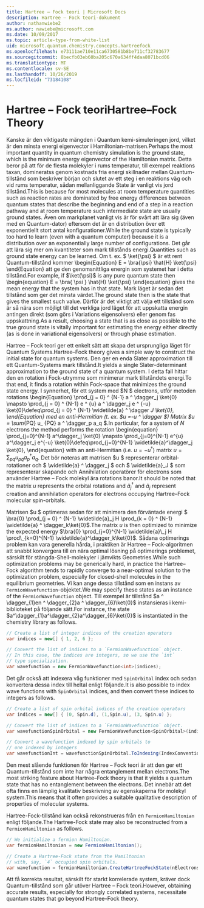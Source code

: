 ```yaml
---
title: Hartree – Fock teori | Microsoft Docs
description: Hartree – Fock teori-dokument
author: nathanwiebe2
ms.author: nawiebe@microsoft.com
ms.date: 10/09/2017
ms.topic: article-type-from-white-list
uid: microsoft.quantum.chemistry.concepts.hartreefock
ms.openlocfilehash: e73111ae710e11ca6730581b8be711cf32783677
ms.sourcegitcommit: 8becfb03eb60ba205c670a634ff4daa8071bcd06
ms.translationtype: MT
ms.contentlocale: sv-SE
ms.lasthandoff: 10/26/2019
ms.locfileid: "73184108"
---
```

# <a name="hartreefock-theory"></a><span data-ttu-id="c0bac-103">Hartree – Fock teori</span><span class="sxs-lookup"><span data-stu-id="c0bac-103">Hartree–Fock Theory</span></span>

<span data-ttu-id="c0bac-104">Kanske är den viktigaste mängden i Quantum kemi-simuleringen jord, vilket är den minsta energi eigenvector i Hamiltonian-matrisen.</span><span class="sxs-lookup"><span data-stu-id="c0bac-104">Perhaps the most important quantity in quantum chemistry simulation is the ground state, which is the minimum energy eigenvector of the Hamiltonian matrix.</span></span>
<span data-ttu-id="c0bac-105">Detta beror på att för de flesta molekyler i rums temperatur, till exempel reaktions taxan, domineratss genom kostnads fria energi skillnader mellan Quantum-tillstånd som beskriver början och slutet av ett steg i en reaktions väg och vid rums temperatur, sådan mellanliggande State är vanligt vis jord tillstånd.</span><span class="sxs-lookup"><span data-stu-id="c0bac-105">This is because for most molecules at room temperature quantities such as reaction rates are dominated by free energy differences between quantum states that describe the beginning and end of a step in a reaction pathway and at room temperature such intermediate state are usually ground states.</span></span>
<span data-ttu-id="c0bac-106">Även om markplanet vanligt vis är för svårt att lära sig (även med en Quantum-dator) eftersom det är en distribution över ett exponentiellt stort antal konfigurationer.</span><span class="sxs-lookup"><span data-stu-id="c0bac-106">While the ground state is typically too hard to learn (even with a quantum computer) because it is a distribution over an exponentially large number of configurations.</span></span>
<span data-ttu-id="c0bac-107">Det går att lära sig mer om kvantiteter som mark tillstånds energi.</span><span class="sxs-lookup"><span data-stu-id="c0bac-107">Quantities such as ground state energy can be learned.</span></span>
<span data-ttu-id="c0bac-108">Om t. ex. $ \ket{\psi} $ är ett rent Quantum-tillstånd kommer \begin{Equation} E = \bra{\psi} \hat{H} \ket{\psi} \end{Equation} att ge den genomsnittliga energin som systemet har i detta tillstånd.</span><span class="sxs-lookup"><span data-stu-id="c0bac-108">For example, if $\ket{\psi}$ is any pure quantum state then \begin{equation} E = \bra{ \psi } \hat{H} \ket{\psi} \end{equation} gives the mean energy that the system has in that state.</span></span>
<span data-ttu-id="c0bac-109">Mark läget är sedan det tillstånd som ger det minsta värdet.</span><span class="sxs-lookup"><span data-stu-id="c0bac-109">The ground state then is the state that gives the smallest such value.</span></span> <span data-ttu-id="c0bac-110">Därför är det viktigt att välja ett tillstånd som är så nära som möjligt till det verkliga jord läget för att uppskatta energin antingen direkt (som görs i Variations eigensolvers) eller genom fas uppskattning.</span><span class="sxs-lookup"><span data-stu-id="c0bac-110">As a result, choosing a state that is as close as possible to the true ground state is vitally important for estimating the energy either directly (as is done in variational eigensolvers) or through phase estimation.</span></span>

<span data-ttu-id="c0bac-111">Hartree – Fock teori ger ett enkelt sätt att skapa det ursprungliga läget för Quantum Systems.</span><span class="sxs-lookup"><span data-stu-id="c0bac-111">Hartree–Fock theory gives a simple way to construct the initial state for quantum systems.</span></span> <span data-ttu-id="c0bac-112">Den ger en enda Slater approximation till ett Quantum-Systems mark tillstånd.</span><span class="sxs-lookup"><span data-stu-id="c0bac-112">It yields a single Slater-determinant approximation to the ground state of a quantum system.</span></span> <span data-ttu-id="c0bac-113">I detta fall hittar den en rotation i Fock-utrymme som minimerar mark tillståndets energi.</span><span class="sxs-lookup"><span data-stu-id="c0bac-113">To that end, it finds a rotation within Fock-space that minimizes the ground state energy.</span></span> <span data-ttu-id="c0bac-114">I synnerhet, för ett system med $N $ electrons, utför metoden rotations \begin{Equation} \prod_{j = 0} ^ {N-1} a ^ \dagger_j \ket{0} \mapsto \prod_{j = 0} ^ {N-1} e ^ {u} a ^ \dagger_j e ^ {-u} \ket{0}\defeq\prod_{j = 0} ^ {N-1} \widetilde{a} ^ \dagger _J \ket{0}, \end{Equation} med en anti-Hermitian (t. ex. $u =-u ^ \dagger $) Matrix $u = \sum_{PQ} u_ {PQ} a ^ \dagger_p a_q $.</span><span class="sxs-lookup"><span data-stu-id="c0bac-114">In particular, for a system of $N$ electrons the method performs the rotation \begin{equation} \prod_{j=0}^{N-1} a^\dagger_j \ket{0} \mapsto \prod_{j=0}^{N-1} e^{u} a^\dagger_j e^{-u} \ket{0}\defeq\prod_{j=0}^{N-1}  \widetilde{a}^\dagger_j  \ket{0}, \end{equation} with an anti-Hermitian (i.e. $u= -u^\dagger$) matrix $u = \sum_{pq} u_{pq} a^\dagger_p a_q$.</span></span> <span data-ttu-id="c0bac-115">Det bör noteras att matrisen $u $ representerar orbital-rotationer och $ \widetilde{a} ^ \dagger_j $ och $ \widetilde{a}_J $ som representerar skapande och Annihilation operatörer för electrons som använder Hartree – Fock molekyl ära rotations banor.</span><span class="sxs-lookup"><span data-stu-id="c0bac-115">It should be noted that the matrix $u$ represents the orbital rotations and $\widetilde{a}^\dagger_j$ and $\widetilde{a}_j$ represent creation and annihilation operators for electrons occupying Hartree–Fock molecular spin-orbitals.</span></span>


<span data-ttu-id="c0bac-116">Matrisen $u $ optimeras sedan för att minimera den förväntade energi $ \bra{0} \prod_{j = 0} ^ {N-1} \widetilde{a}\_j H \prod\_{k = 0} ^ {N-1} \widetilde{a} ^ \dagger_k\ket{0}$.</span><span class="sxs-lookup"><span data-stu-id="c0bac-116">The matrix $u$ is then optimized to minimize the expected energy $\bra{0} \prod_{j=0}^{N-1}  \widetilde{a}\_j  H \prod\_{k=0}^{N-1}  \widetilde{a}^\dagger_k\ket{0}$.</span></span> <span data-ttu-id="c0bac-117">Sådana optimerings problem kan vara generella hårda, i praktiken är Hartree – Fock-algoritmen att snabbt konvergera till en nära optimal lösning på optimerings problemet, särskilt för stängda-Shell-molekyler i jämvikts Geometries.</span><span class="sxs-lookup"><span data-stu-id="c0bac-117">While such optimization problems may be generically hard, in practice the Hartree–Fock algorithm tends to rapidly converge to a near-optimal solution to the optimization problem, especially for closed-shell molecules in the equilibrium geometries.</span></span> <span data-ttu-id="c0bac-118">Vi kan ange dessa tillstånd som en instans av `FermionWavefunction`-objektet.</span><span class="sxs-lookup"><span data-stu-id="c0bac-118">We may specify these states as an instance of the `FermionWavefunction` object.</span></span> <span data-ttu-id="c0bac-119">Till exempel är tillstånd $a ^ \dagger_{1}en ^ \dagger_{2}a ^ \dagger_{6}\ket{0}$ instansieras i kemi-biblioteket på följande sätt.</span><span class="sxs-lookup"><span data-stu-id="c0bac-119">For instance, the state $a^\dagger_{1}a^\dagger_{2}a^\dagger_{6}\ket{0}$ is instantiated in the chemistry library as follows.</span></span>
```csharp
// Create a list of integer indices of the creation operators
var indices = new[] { 1, 2, 6 };

// Convert the list of indices to a `FermionWavefunction` object.
// In this case, the indices are integers, so we use the `int`
// type specialization.
var wavefunction = new FermionWavefunction<int>(indices);
```
<span data-ttu-id="c0bac-120">Det går också att indexera våg funktioner med `SpinOrbital` index och sedan konvertera dessa index till heltal enligt följande.</span><span class="sxs-lookup"><span data-stu-id="c0bac-120">It is also possible to index wave functions with `SpinOrbital` indices, and then convert these indices to integers as follows.</span></span>
```csharp
// Create a list of spin orbital indices of the creation operators
var indices = new[] { (0, Spin.d), (1,Spin.u), (3, Spin.u) };

// Convert the list of indices to a `FermionWavefunction` object.
var wavefunctionSpinOrbital = new FermionWavefunction<SpinOrbital>(indices.ToSpinOrbitals());

// Convert a wavefunction indexed by spin orbitals to
// one indexed by integers
var wavefunctionInt = wavefunctionSpinOrbital.ToIndexing(IndexConvention.UpDown);
```

<span data-ttu-id="c0bac-121">Den mest slående funktionen för Hartree – Fock teori är att den ger ett Quantum-tillstånd som inte har några entanglement mellan electrons.</span><span class="sxs-lookup"><span data-stu-id="c0bac-121">The most striking feature about Hartree–Fock theory is that it yields a quantum state that has no entanglement between the electrons.</span></span>
<span data-ttu-id="c0bac-122">Det innebär att det ofta finns en lämplig kvalitativ beskrivning av egenskaperna för molekyl system.</span><span class="sxs-lookup"><span data-stu-id="c0bac-122">This means that it often provides a suitable qualitative description of properties of molecular systems.</span></span> 

<span data-ttu-id="c0bac-123">Hartree-Fock-tillstånd kan också rekonstrueras från en `FermionHamiltonian` enligt följande.</span><span class="sxs-lookup"><span data-stu-id="c0bac-123">The Hartree-Fock state may also be reconstructed from a `FermionHamiltonian`  as follows.</span></span>
```csharp
// We initialize a fermion Hamiltonian.
var fermionHamiltonian = new FermionHamiltonian();

// Create a Hartree-Fock state from the Hamiltonian 
// with, say, `4` occupied spin orbitals.
var wavefunction = fermionHamiltonian.CreateHartreeFockState(nElectrons: 4);
```

<span data-ttu-id="c0bac-124">Att få korrekta resultat, särskilt för starkt korrelerade system, kräver dock Quantum-tillstånd som går utöver Hartree – Fock teori.</span><span class="sxs-lookup"><span data-stu-id="c0bac-124">However, obtaining accurate results, especially for strongly correlated systems, necessitate quantum states that go beyond Hartree–Fock theory.</span></span>